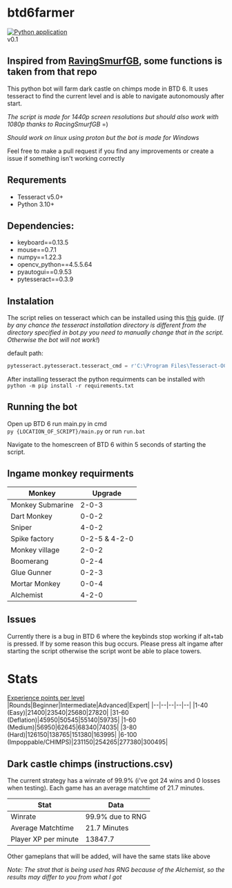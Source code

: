 # btd6farmer
[![Python application](https://github.com/linus-jansson/btd6farmer/actions/workflows/check_bot.yml/badge.svg?branch=main)](https://github.com/linus-jansson/btd6farmer/actions/workflows/check_bot.yml)
\
v0.1
## Inspired from [RavingSmurfGB](https://github.com/RavingSmurfGB/Py_AutoBloons), some functions is taken from that repo


This python bot will farm dark castle on chimps mode in BTD 6. It uses tesseract to find the current level and is able to navigate autonomously after start.

*The script is made for 1440p screen resolutions but should also work with 1080p thanks to RacingSmurfGB* =)

*Should work on linux using proton but the bot is made for Windows*

Feel free to make a pull request if you find any improvements or create a issue if something isn't working correctly
## Requrements
- Tesseract v5.0+
- Python 3.10+

## Dependencies:
- keyboard==0.13.5
- mouse==0.7.1
- numpy==1.22.3
- opencv_python==4.5.5.64
- pyautogui==0.9.53
- pytesseract==0.3.9

## Instalation
The script relies on tesseract which can be installed using this [this](https://github.com/UB-Mannheim/tesseract/wiki) guide. 
(*If by any chance the tesseract installation directory is different from the directory specified in bot.py you need to manually change that in the script. Otherwise the bot will not work!*)

default path:
```py
pytesseract.pytesseract.tesseract_cmd = r'C:\Program Files\Tesseract-OCR\tesseract.exe'
```

After installing tesseract the python requirments can be installed with\
`python -m pip install -r requirements.txt`

## Running the bot
Open up BTD 6 run main.py in cmd\
`py {LOCATION_OF_SCRIPT}/main.py` or run `run.bat`

Navigate to the homescreen of BTD 6 within 5 seconds of starting the script.

## Ingame monkey requirments

|Monkey|Upgrade|
|--|--|
|Monkey Submarine|2-0-3|
|Dart Monkey|0-0-2|
|Sniper| 4-0-2 |
|Spike factory| 0-2-5 & 4-2-0|
|Monkey village|2-0-2|
|Boomerang|0-2-4|
|Glue Gunner|0-2-3|
|Mortar Monkey|0-0-4|
|Alchemist|4-2-0|


## Issues
Currently there is a bug in BTD 6 where the keybinds stop working if alt+tab is pressed. If by some reason this bug occurs. Please press alt ingame after starting the script otherwise the script wont be able to place towers.

# Stats
[Experience points per level](https://bloons.fandom.com/wiki/Experience_Point_Farming)
|Rounds|Beginner|Intermediate|Advanced|Expert|
|--|--|--|--|--|
|1-40 (Easy)|21400|23540|25680|27820|
|31-60 (Deflation)|45950|50545|55140|59735|
|1-60 (Medium)|56950|62645|68340|74035|
|3-80 (Hard)|126150|138765|151380|163995|
|6-100 (Impoppable/CHIMPS)|231150|254265|277380|300495|

## Dark castle chimps (instructions.csv)

The current strategy has a winrate of 99.9% (i've got 24 wins and 0 losses when testing). Each game has an average matchtime of 21.7 minutes.

|Stat|Data|
|--|--|
|Winrate|99.9% due to RNG|
|Average Matchtime|21.7 Minutes|
|Player XP per minute|13847.7|

Other gameplans that will be added, will have the same stats like above

*Note: The strat that is being used has RNG because of the Alchemist, so the results may differ to you from what I got*